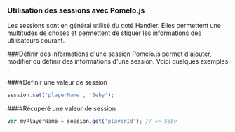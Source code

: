 ### Utilisation des sessions avec Pomelo.js

Les sessions sont en général utilisé du coté Handler. Elles permettent une multitudes de choses
et permettent de stiquer les informations des utilisateurs courant.

###Définir des informations d'une session
Pomelo.js permet d'ajouter, modifier ou définir des informations d'une session. Voici
quelques exemples :

####Définir une valeur de session
```javascript
session.set('playerName', 'Seby');
```

####Récupéré une valeur de session
```javascript
var myPlayerName = session.get('playerId'); // => Seby
```